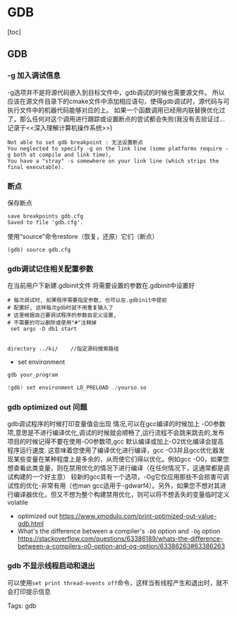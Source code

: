 # GDB

\[toc]

## GDB

### -g 加入调试信息

\-g选项并不是将源代码嵌入到目标文件中，gdb调试的时候也需要源文件。 所以应该在源文件目录下的cmake文件中添加相应语句，使得gdb调试时，源代码与可执行文件中的机器代码能够对应的上。 如果一个函数调用已经用内联替换优化过了，那么任何对这个调用进行跟踪或设置断点的尝试都会失败(我没有去验证过...记录于<<深入理解计算机操作系统>>)

```
Not able to set gdb breakpoint : 无法设置断点
You neglected to specify -g on the link line (some platforms require -g both at compile and link time),
You have a "stray" -s somewhere on your link line (which strips the final executable).
```

### 断点

保存断点

```
save breakpoints gdb.cfg
Saved to file 'gdb.cfg'.
```

使用“source”命令restore（恢复，还原）它们（断点）

```
(gdb) source gdb.cfg 
```

### gdb调试记住相关配置参数

在当前用户下新建.gdbinit文件 将需要设置的参数在.gdbinit中设置好

```
# 每次调试时, 如果程序需要指定参数, 也可以在.gdbinit中提前
# 配置好, 这样每次gdb时就不用重复输入了
# 这里根据自己要调试程序的参数自定义设置, 
# 不需要的可以删除或使用"#"注释掉
 set args -D db1 start


directory ../ki/    //指定源码搜索路径
```

* set environment

```c
gdb your_program

(gdb) set environment LD_PRELOAD ./yourso.so
```

### gdb optimized out 问题

gdb调试程序的时候打印变量值会出现 情况,可以在gcc编译的时候加上 -O0参数项,意思是不进行编译优化,调试的时候就会顺畅了,运行流程不会跳来跳去的,发布项目的时候记得不要在使用-O0参数项,gcc 默认编译或加上-O2优化编译会提高程序运行速度. 这意味着您使用了编译优化进行编译，gcc -O3并且gcc优化器发现某些变量在某种程度上是多余的，从而使它们得以优化。例如gcc -O0，如果您想查看此类变量，则在禁用优化的情况下进行编译（在任何情况下，这通常都是调试构建的一个好主意） 较新的gcc具有一个选项，-Og它仅应用那些不会损害可调试性的优化-非常有用（也man gcc适用于-gdwarf4）。另外，如果您不想对其进行编译器优化，但又不想为整个构建禁用优化，则可以将不想丢失的变量临时定义volatile

* optimized out https://www.xmodulo.com/print-optimized-out-value-gdb.html
* What's the difference between a compiler's `-O0` option and `-Og` option https://stackoverflow.com/questions/63386189/whats-the-difference-between-a-compilers-o0-option-and-og-option/63386263#63386263

### gdb 不显示线程启动和退出

可以使用`set print thread-events off`命令，这样当有线程产生和退出时，就不会打印提示信息

Tags: gdb
